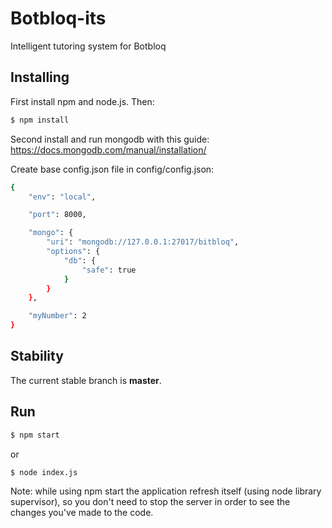 # Botbloq-its
Intelligent tutoring system for Botbloq


## Installing

First install npm and node.js. Then:

```bash
$ npm install
```
Second install and run mongodb with this guide:
<https://docs.mongodb.com/manual/installation/>

Create base config.json file in config/config.json:
```bash
{
    "env": "local",

    "port": 8000,

    "mongo": {
        "uri": "mongodb://127.0.0.1:27017/bitbloq",
        "options": {
            "db": {
                "safe": true
            }
        }
    },

    "myNumber": 2
}
```

## Stability

The current stable branch is **master**.


## Run

```bash
$ npm start
```
or
```bash
$ node index.js
```
Note: while using npm start the application refresh itself (using node library supervisor), so you don't need to stop the server in order to see the changes you've made to the code.
